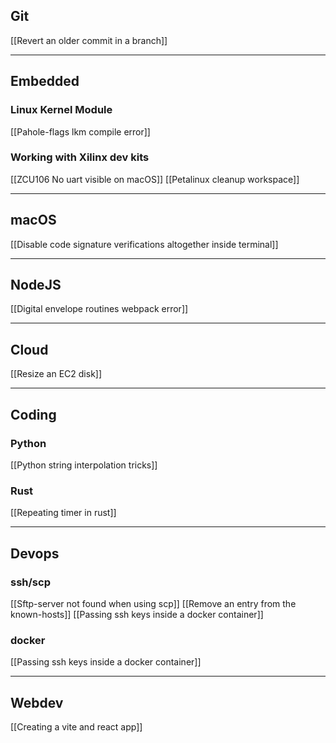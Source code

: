 ## Git
[[Revert an older commit in a branch]]

---
## Embedded

### Linux Kernel Module
[[Pahole-flags lkm compile error]]

### Working with Xilinx dev kits
[[ZCU106 No uart visible on macOS]]
[[Petalinux cleanup workspace]]


---
## macOS

[[Disable code signature verifications altogether inside terminal]]


---
## NodeJS
[[Digital envelope routines webpack error]]

---
## Cloud
[[Resize an EC2 disk]]

---
## Coding

### Python
[[Python string interpolation tricks]]

### Rust
[[Repeating timer in rust]]

---
## Devops

### ssh/scp
[[Sftp-server not found when using scp]]
[[Remove an entry from the known-hosts]]
[[Passing ssh keys inside a docker container]]

### docker
[[Passing ssh keys inside a docker container]]


---
## Webdev
[[Creating a vite and react app]]
